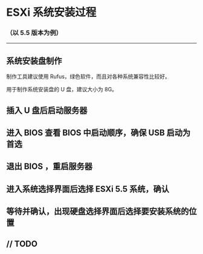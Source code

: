 # ESXi 系统安装过程

### （以 5.5 版本为例）

---

## 系统安装盘制作

制作工具建议使用 Rufus，绿色软件，而且对各种系统兼容性比较好。

用于制作系统安装盘的 U 盘，建议大小为 8G。

## 插入 U 盘后启动服务器

## 进入 BIOS 查看 BIOS 中启动顺序，确保 USB 启动为首选

## 退出 BIOS ，重启服务器

## 进入系统选择界面后选择 ESXi 5.5 系统，确认

## 等待并确认，出现硬盘选择界面后选择要安装系统的位置

## // TODO



